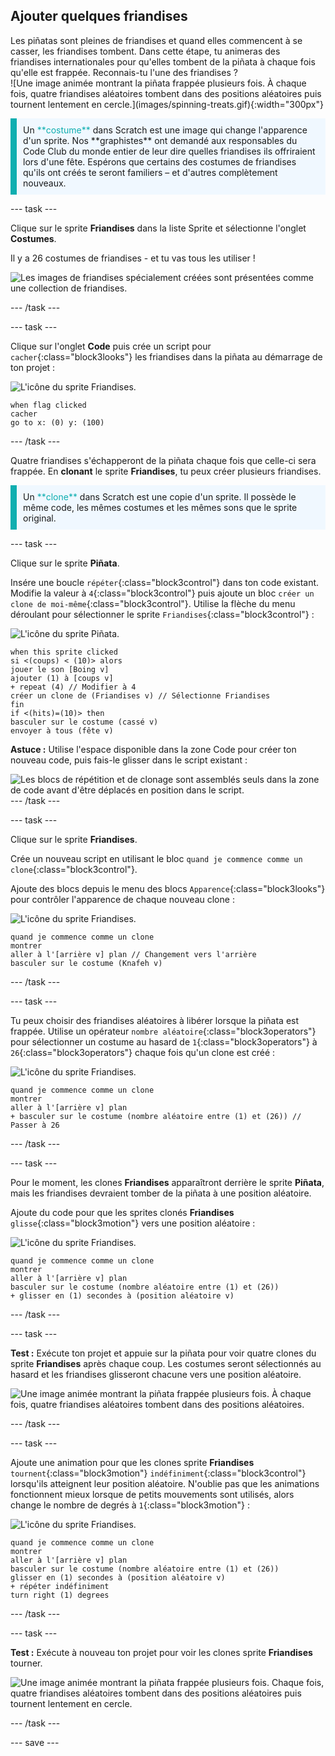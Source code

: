 ## Ajouter quelques friandises

<div style="display: flex; flex-wrap: wrap">
<div style="flex-basis: 200px; flex-grow: 1; margin-right: 15px;">
Les piñatas sont pleines de friandises et quand elles commencent à se casser, les friandises tombent. Dans cette étape, tu animeras des friandises internationales pour qu'elles tombent de la piñata à chaque fois qu'elle est frappée. Reconnais-tu l'une des friandises ?
</div>
<div>
![Une image animée montrant la piñata frappée plusieurs fois. À chaque fois, quatre friandises aléatoires tombent dans des positions aléatoires puis tournent lentement en cercle.](images/spinning-treats.gif){:width="300px"}
</div>
</div>

<p style="border-left: solid; border-width:10px; border-color: #0faeb0; background-color: aliceblue; padding: 10px;">
Un <span style="color: #0faeb0">**costume**</span> dans Scratch est une image qui change l'apparence d'un sprite. Nos **graphistes** ont demandé aux responsables du Code Club du monde entier de leur dire quelles friandises ils offriraient lors d'une fête. Espérons que certains des costumes de friandises qu'ils ont créés te seront familiers – et d'autres complètement nouveaux.      
</p>

--- task ---

Clique sur le sprite **Friandises** dans la liste Sprite et sélectionne l'onglet **Costumes**.

Il y a 26 costumes de friandises - et tu vas tous les utiliser !

![Les images de friandises spécialement créées sont présentées comme une collection de friandises.](images/treats.png)

--- /task ---

--- task ---

Clique sur l'onglet **Code** puis crée un script pour `cacher`{:class="block3looks"} les friandises dans la piñata au démarrage de ton projet :

![L'icône du sprite Friandises.](images/treats-sprite.png)

```blocks3
when flag clicked
cacher
go to x: (0) y: (100)
```

--- /task ---

Quatre friandises s'échapperont de la piñata chaque fois que celle-ci sera frappée. En **clonant** le sprite **Friandises**, tu peux créer plusieurs friandises.

<p style="border-left: solid; border-width:10px; border-color: #0faeb0; background-color: aliceblue; padding: 10px;">
Un <span style="color: #0faeb0">**clone**</span> dans Scratch est une copie d'un sprite. Il possède le même code, les mêmes costumes et les mêmes sons que le sprite original.      
</p>

--- task ---

Clique sur le sprite **Piñata**.

Insére une boucle `répéter`{:class="block3control"} dans ton code existant. Modifie la valeur à `4`{:class="block3control"} puis ajoute un bloc `créer un clone de moi-même`{:class="block3control"}. Utilise la flèche du menu déroulant pour sélectionner le sprite `Friandises`{:class="block3control"} :

![L'icône du sprite Piñata.](images/pinata-sprite.png)

```blocks3
when this sprite clicked
si <(coups) < (10)> alors
jouer le son [Boing v]
ajouter (1) à [coups v] 
+ repeat (4) // Modifier à 4
créer un clone de (Friandises v) // Sélectionne Friandises
fin
if <(hits)=(10)> then
basculer sur le costume (cassé v)
envoyer à tous (fête v)
```

**Astuce :** Utilise l'espace disponible dans la zone Code pour créer ton nouveau code, puis fais-le glisser dans le script existant :

![Les blocs de répétition et de clonage sont assemblés seuls dans la zone de code avant d'être déplacés en position dans le script.](images/code-area.gif)
--- /task ---

--- task ---

Clique sur le sprite **Friandises**.

Crée un nouveau script en utilisant le bloc `quand je commence comme un clone`{:class="block3control"}.

Ajoute des blocs depuis le menu des blocs `Apparence`{:class="block3looks"} pour contrôler l'apparence de chaque nouveau clone :

![L'icône du sprite Friandises.](images/treats-sprite.png)

```blocks3
quand je commence comme un clone
montrer
aller à l'[arrière v] plan // Changement vers l'arrière
basculer sur le costume (Knafeh v)
```

--- /task ---

--- task ---

Tu peux choisir des friandises aléatoires à libérer lorsque la piñata est frappée. Utilise un opérateur `nombre aléatoire`{:class="block3operators"} pour sélectionner un costume au hasard de `1`{:class="block3operators"} à `26`{:class="block3operators"} chaque fois qu'un clone est créé :

![L'icône du sprite Friandises.](images/treats-sprite.png)

```blocks3
quand je commence comme un clone
montrer
aller à l'[arrière v] plan 
+ basculer sur le costume (nombre aléatoire entre (1) et (26)) // Passer à 26
```

--- /task ---

--- task ---

Pour le moment, les clones **Friandises** apparaîtront derrière le sprite **Piñata**, mais les friandises devraient tomber de la piñata à une position aléatoire.

Ajoute du code pour que les sprites clonés **Friandises** `glisse`{:class="block3motion"} vers une position aléatoire :

![L'icône du sprite Friandises.](images/treats-sprite.png)

```blocks3
quand je commence comme un clone
montrer
aller à l'[arrière v] plan
basculer sur le costume (nombre aléatoire entre (1) et (26))
+ glisser en (1) secondes à (position aléatoire v) 
```

--- /task ---

--- task ---

**Test :** Exécute ton projet et appuie sur la piñata pour voir quatre clones du sprite **Friandises** après chaque coup. Les costumes seront sélectionnés au hasard et les friandises glisseront chacune vers une position aléatoire.

![Une image animée montrant la piñata frappée plusieurs fois. À chaque fois, quatre friandises aléatoires tombent dans des positions aléatoires.](images/four-treats.gif)

--- /task ---

--- task ---

Ajoute une animation pour que les clones sprite **Friandises** `tournent`{:class="block3motion"} `indéfiniment`{:class="block3control"} lorsqu'ils atteignent leur position aléatoire. N'oublie pas que les animations fonctionnent mieux lorsque de petits mouvements sont utilisés, alors change le nombre de degrés à `1`{:class="block3motion"} :

![L'icône du sprite Friandises.](images/treats-sprite.png)

```blocks3
quand je commence comme un clone
montrer
aller à l'[arrière v] plan
basculer sur le costume (nombre aléatoire entre (1) et (26))
glisser en (1) secondes à (position aléatoire v) 
+ répéter indéfiniment
turn right (1) degrees
```

--- /task ---

--- task ---

**Test :** Exécute à nouveau ton projet pour voir les clones sprite **Friandises** tourner.

![Une image animée montrant la piñata frappée plusieurs fois. Chaque fois, quatre friandises aléatoires tombent dans des positions aléatoires puis tournent lentement en cercle.](images/spinning-treats.gif)

--- /task ---

--- save ---
